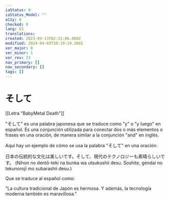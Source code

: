 ```yaml
---
iaStatus: 0
iaStatus_Model: ""
a11y: 0
checked: 0
lang: ES
translations: 
created: 2023-09-13T02:31:06.000Z
modified: 2024-04-03T20:19:14.268Z
ver_major: 0
ver_minor: 1
ver_rev: 23
nav_primary: []
nav_secondary: []
tags: []
---
```

# そして

[[Letra "BabyMetal Death"]]

"そして" es una palabra japonesa que se traduce como "y" o "y luego" en español. Es una conjunción utilizada para conectar dos o más elementos o frases en una oración, de manera similar a la conjunción "and" en inglés.

Aquí hay un ejemplo de cómo se usa la palabra "そして" en una oración:

日本の伝統的な文化は美しいです。そして、現代のテクノロジーも素晴らしいです。 (Nihon no dentō-teki na bunka wa utsukushii desu. Soshite, gendai no tekunorojī mo subarashii desu.)

Que se traduce al español como:

"La cultura tradicional de Japón es hermosa. Y además, la tecnología moderna también es maravillosa."